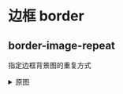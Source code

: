 # 边框 border

## border-image-repeat

指定边框背景图的重复方式

<details>
    <summary>原图</summary>
    <iframe style="border: 1px solid rgba(0, 0, 0, 0.1);" width="800" height="450" src="https://www.figma.com/embed?embed_host=share&url=https%3A%2F%2Fwww.figma.com%2Ffile%2FkRurGsGF7jF0i9JMCM0mJB%2Fbox-model%3Fnode-id%3D43%253A2" allowfullscreen></iframe>
</details>
<Demo name="repeat" />
